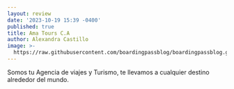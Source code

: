 ```yaml
---
layout: review
date: '2023-10-19 15:39 -0400'
published: true
title: Ama Tours C.A
author: Alexandra Castillo
image: >-
  https://raw.githubusercontent.com/boardingpassblog/boardingpassblog.github.io/main/assets/images/1AmaTours.jpg
---
```

Somos tu Agencia de viajes y Turismo, te llevamos a cualquier destino alrededor del mundo.